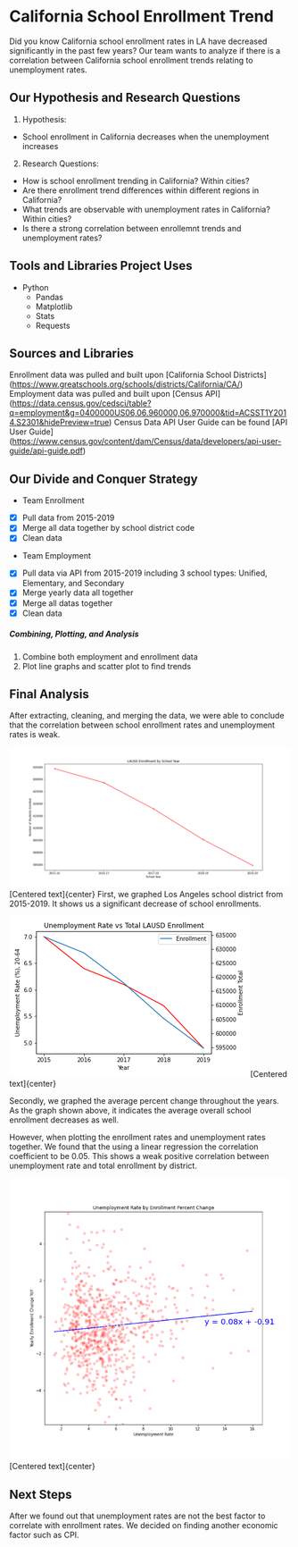 # California School Enrollment Trend
Did you know California school enrollment rates in LA have decreased significantly in the past few years? Our team wants to analyze if there is a correlation between California school enrollment trends relating to unemployment rates. 

## Our Hypothesis and Research Questions
1. Hypothesis: 
- School enrollment in California decreases when the unemployment increases
2. Research Questions:
- How is school enrollment trending in California? Within cities?
- Are there enrollment trend differences within different regions in California?
- What trends are observable with unemployment rates in California? Within cities?
- Is there a strong correlation between enrollemnt trends and unemployment rates?

## Tools and Libraries Project Uses
- Python
  - Pandas
  - Matplotlib
  - Stats
  - Requests
  
## Sources and Libraries 
Enrollment data was pulled and built upon [California School Districts] (https://www.greatschools.org/schools/districts/California/CA/)
Employment data was pulled and built upon [Census API] (https://data.census.gov/cedsci/table?q=employment&g=0400000US06,06.960000,06.970000&tid=ACSST1Y2014.S2301&hidePreview=true)
Census Data API User Guide can be found [API User Guide] (https://www.census.gov/content/dam/Census/data/developers/api-user-guide/api-guide.pdf)

## Our Divide and Conquer Strategy 
- Team Enrollment 
- [x] Pull data from 2015-2019 
- [x] Merge all data together by school district code
- [x] Clean data
- Team Employment
- [x] Pull data via API from 2015-2019 including 3 school types: Unified, Elementary, and Secondary
- [x] Merge yearly data all together 
- [x] Merge all datas together
- [x] Clean data

##### Combining, Plotting, and Analysis
1. Combine both employment and enrollment data
2. Plot line graphs and scatter plot to find trends

## Final Analysis
After extracting, cleaning, and merging the data, we were able to conclude that the correlation between school enrollment rates and unemployment rates is weak.

![Alt text](Visualization/LAUSD_enrollment_trend.png?raw=true "LAUSD Enrollment Trends")[Centered text]{center}
First, we graphed Los Angeles school district from 2015-2019. It shows us a significant decrease of school enrollments.

![Alt text](Visualization/LAUSD_enrollment_unemployment.png?raw=true "ca_average_percent_change")[Centered text]{center}

Secondly, we graphed the average percent change throughout the years. As the graph shown above, it indicates the average overall school enrollment decreases as well. 

However, when plotting the enrollment rates and unemployment rates together. We found that the using a linear regression the correlation coefficient to be 0.05. This shows a weak positive correlation between unemployment rate and total enrollment by district. 

![Alt text](Visualization/unemp_vs_yoy_enroll_change.png?raw=true "correlation")[Centered text]{center}

## Next Steps

After we found out that unemployment rates are not the best factor to correlate with enrollment rates. 
We decided on finding another economic factor such as CPI. 








